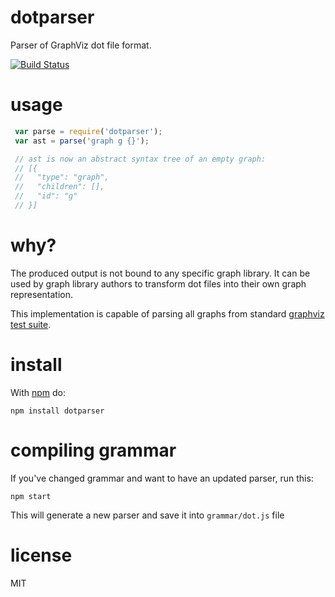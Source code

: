# dotparser

Parser of GraphViz dot file format.

 [![Build Status](https://github.com/anvaka/dotparser/actions/workflows/tests.yaml/badge.svg)](https://github.com/anvaka/dotparser/actions/workflows/tests.yaml)

# usage

``` js
 var parse = require('dotparser');
 var ast = parse('graph g {}');

 // ast is now an abstract syntax tree of an empty graph:
 // [{
 //   "type": "graph",
 //   "children": [],
 //   "id": "g"
 // }]
```

# why?

The produced output is not bound to any specific graph library. It can be used
by graph library authors to transform dot files into their own graph representation.

This implementation is capable of parsing all graphs from standard [graphviz test suite](https://github.com/ellson/graphviz/tree/master/rtest/graphs).

# install

With [npm](https://npmjs.org) do:

```
npm install dotparser
```

# compiling grammar

If you've changed grammar and want to have an updated parser, run this:

```
npm start
```

This will generate a new parser and save it into `grammar/dot.js` file

# license

MIT
